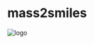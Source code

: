# mass2smiles

![logo](https://github.com/volvox292/mass2smiles/assets/63146629/950c4462-c3ac-46ba-be40-08174e637e29)
